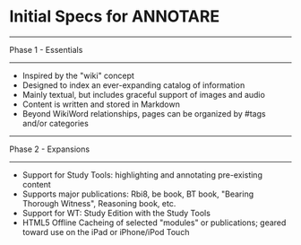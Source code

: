 # Initial Specs for ANNOTARE #

- - -
Phase 1 - Essentials
- - -
- Inspired by the "wiki" concept
- Designed to index an ever-expanding catalog of information
- Mainly textual, but includes graceful support of images and audio
- Content is written and stored in Markdown
- Beyond WikiWord relationships, pages can be organized by #tags and/or categories

- - -
Phase 2 - Expansions
- - -
- Support for Study Tools: highlighting and annotating pre-existing content
- Supports major publications: Rbi8, be book, BT book, "Bearing Thorough Witness", Reasoning book, etc. 
- Support for WT: Study Edition with the Study Tools
- HTML5 Offline Cacheing of selected "modules" or publications; geared toward use on the iPad or iPhone/iPod Touch